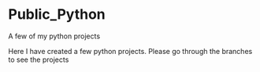 # Public_Python
A few of my python projects

Here I have created a few python projects. Please go through the branches to see the projects
